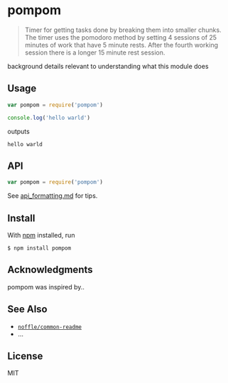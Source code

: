 # pompom

> Timer for getting tasks done by breaking them into smaller chunks. The timer uses the pomodoro method by setting 4 sessions of 25 minutes of work that have 5 minute rests. After the fourth working session there is a longer 15 minute rest session.

background details relevant to understanding what this module does

## Usage

```js
var pompom = require('pompom')

console.log('hello warld')
```

outputs

```
hello warld
```

## API

```js
var pompom = require('pompom')
```

See [api_formatting.md](api_formatting.md) for tips.

## Install

With [npm](https://npmjs.org/) installed, run

```
$ npm install pompom
```

## Acknowledgments

pompom was inspired by..

## See Also

- [`noffle/common-readme`](https://github.com/noffle/common-readme)
- ...

## License

MIT

